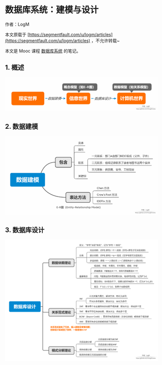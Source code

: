 # 数据库系统：建模与设计

作者：LogM

本文原载于 [https://segmentfault.com/u/logm/articles](https://segmentfault.com/u/logm/articles) ，不允许转载~

本文是 Mooc 课程 [数据库系统](https://www.icourse163.org/course/HIT-1001554030) 的笔记。

## 1. 概述

<div align=left>
<img src="imgs/数据库/4_建模与设计.png", width="700">
</div>

## 2. 数据建模

<div align=left>
<img src="imgs/数据库/5_数据建模.png", width="700">
</div>

## 3. 数据库设计

<div align=left>
<img src="imgs/数据库/6_数据库设计.png", width="700">
</div>
